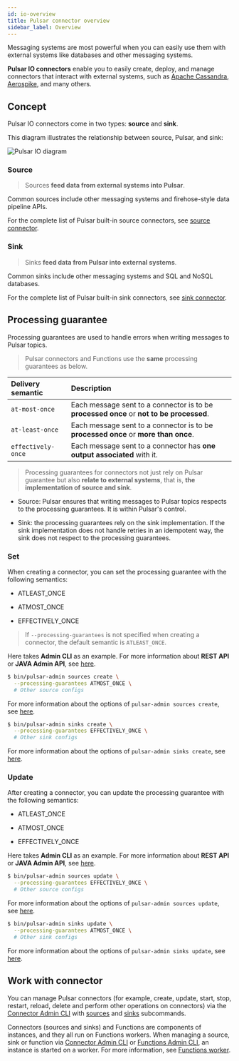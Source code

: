 ```yaml
---
id: io-overview
title: Pulsar connector overview
sidebar_label: Overview
---
```


Messaging systems are most powerful when you can easily use them with external systems like databases and other messaging systems.

**Pulsar IO connectors** enable you to easily create, deploy, and manage connectors that interact with external systems, such as [Apache Cassandra](https://cassandra.apache.org), [Aerospike](https://www.aerospike.com), and many others.


## Concept

Pulsar IO connectors come in two types: **source** and **sink**.

This diagram illustrates the relationship between source, Pulsar, and sink:

![Pulsar IO diagram](assets/pulsar-io.png "Pulsar IO connectors (sources and sinks)")


### Source

> Sources **feed data from external systems into Pulsar**.

Common sources include other messaging systems and firehose-style data pipeline APIs.

For the complete list of Pulsar built-in source connectors, see [source connector](io-connectors.md#source-connector).

### Sink

> Sinks **feed data from Pulsar into external systems**.

Common sinks include other messaging systems and SQL and NoSQL databases.

For the complete list of Pulsar built-in sink connectors, see [sink connector](io-connectors.md#sink-connector).

## Processing guarantee

Processing guarantees are used to handle errors when writing messages to Pulsar topics.
  
> Pulsar connectors and Functions use the **same** processing guarantees as below.

Delivery semantic | Description
:------------------|:-------
`at-most-once` | Each message sent to a connector is to be **processed once** or **not to be processed**.
`at-least-once`  | Each message sent to a connector is to be **processed once** or **more than once**.
`effectively-once` | Each message sent to a connector has **one output associated** with it.

> Processing guarantees for connectors not just rely on Pulsar guarantee but also **relate to external systems**, that is, **the implementation of source and sink**.

* Source: Pulsar ensures that writing messages to Pulsar topics respects to the processing guarantees. It is within Pulsar's control.

* Sink: the processing guarantees rely on the sink implementation. If the sink implementation does not handle retries in an idempotent way, the sink does not respect to the processing guarantees.

### Set

When creating a connector, you can set the processing guarantee with the following semantics:

* ATLEAST_ONCE
  
* ATMOST_ONCE
  
* EFFECTIVELY_ONCE

> If `--processing-guarantees` is not specified when creating a connector, the default semantic is `ATLEAST_ONCE`.

Here takes **Admin CLI** as an example. For more information about **REST API** or **JAVA Admin API**, see [here](io-use.md#create). 

<!--DOCUSAURUS_CODE_TABS-->

<!--Source-->

```bash
$ bin/pulsar-admin sources create \
  --processing-guarantees ATMOST_ONCE \
  # Other source configs
```

For more information about the options of `pulsar-admin sources create`, see [here](reference-connector-admin.md#create).

<!--Sink-->

```bash
$ bin/pulsar-admin sinks create \
  --processing-guarantees EFFECTIVELY_ONCE \
  # Other sink configs
```

For more information about the options of `pulsar-admin sinks create`, see [here](reference-connector-admin.md#create-1).

<!--END_DOCUSAURUS_CODE_TABS-->

### Update 

After creating a connector, you can update the processing guarantee with the following semantics:

* ATLEAST_ONCE
  
* ATMOST_ONCE
  
* EFFECTIVELY_ONCE
  
Here takes **Admin CLI** as an example. For more information about **REST API** or **JAVA Admin API**, see [here](io-use.md#create). 

<!--DOCUSAURUS_CODE_TABS-->

<!--Source-->

```bash
$ bin/pulsar-admin sources update \
  --processing-guarantees EFFECTIVELY_ONCE \
  # Other source configs
```

For more information about the options of `pulsar-admin sources update`, see [here](reference-connector-admin.md#update).

<!--Sink-->

```bash
$ bin/pulsar-admin sinks update \
  --processing-guarantees ATMOST_ONCE \
  # Other sink configs
```

For more information about the options of `pulsar-admin sinks update`, see [here](reference-connector-admin.md#update-1).

<!--END_DOCUSAURUS_CODE_TABS-->


## Work with connector

You can manage Pulsar connectors (for example, create, update, start, stop, restart, reload, delete and perform other operations on connectors) via the [Connector Admin CLI](reference-connector-admin.md) with [sources](reference-connector-admin.md#sources) and [sinks](reference-connector-admin.md#sinks) subcommands.

Connectors (sources and sinks) and Functions are components of instances, and they all run on Functions workers. When managing a source, sink or function via [Connector Admin CLI](reference-connector-admin.md) or [Functions Admin CLI](functions-cli.md), an instance is started on a worker. For more information, see [Functions worker](functions-worker.md#run-functions-worker-separately).

